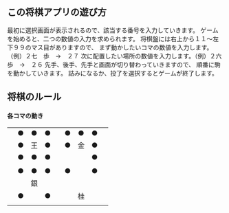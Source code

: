 ## この将棋アプリの遊び方

最初に選択画面が表示されるので、該当する番号を入力していきます。
ゲームを始めると、二つの数値の入力を求められます。
将棋盤には右上から１１〜左下９９のマス目がありますので、
まず動かしたいコマの数値を入力します。（例）２七　歩　→　２７
次に配置したい場所の数値を入力します。（例）２六　歩　→　２６
先手、後手、先手と画面が切り替わっていきますので、
順番に駒を動かしていきます。
詰みになるか、投了を選択するとゲームが終了します。

## 将棋のルール

#### 各コマの動き

| | | | | | | | | |
|:---:|:---:|:---:|:---:|:---:|:---:|:---:|:---:|:---:|
| |● |● |● | |● |● |● | |
| |● |王 |● | |● |金 |● | |
| |● |● |● | | | |● | |
| | | | | | | | | |
| |● |● |● | |● | |● | |
| | |銀 | | | | | | |
| |● | |● | | |桂 | | |
| | | | | | | | | |
